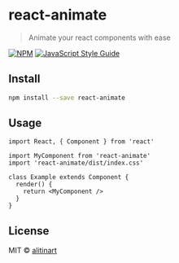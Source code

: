 # react-animate

> Animate your react components with ease

[![NPM](https://img.shields.io/npm/v/react-animate.svg)](https://www.npmjs.com/package/react-animate) [![JavaScript Style Guide](https://img.shields.io/badge/code_style-standard-brightgreen.svg)](https://standardjs.com)

## Install

```bash
npm install --save react-animate
```

## Usage

```tsx
import React, { Component } from 'react'

import MyComponent from 'react-animate'
import 'react-animate/dist/index.css'

class Example extends Component {
  render() {
    return <MyComponent />
  }
}
```

## License

MIT © [alitinart](https://github.com/alitinart)

